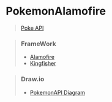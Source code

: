 # PokemonAlamofire



> [Poke API](https://pokeapi.co)



> ### FrameWork 
> - [Alamofire](http://alamofire.github.io/Alamofire/) 
> - [Kingfisher](https://github.com/onevcat/Kingfisher/)
 
> ### Draw.io
> - [PokemonAPI Diagram](https://viewer.diagrams.net/?tags=%7B%7D&highlight=0000ff&edit=_blank&layers=1&nav=1&title=PokemonAlamofire%20Diagram.html#R7V1rk6K4Gv41%2FfFYQADhY2tP72ydnqqu06d2dz5tpTUqM0isEEfdX78JJAq8oEwrl1FnpmokBoHnee%2B58IDGy%2B1vDK8WX%2BiUhA%2BWMd0%2BoKcHyzJNzxX%2FyZZd2uKaw7RhzoKp6nRoeAv%2BIarRUK3rYEriXEdOaciDVb5xQqOITHiuDTNGN%2FluMxrmr7rCcwIa3iY4hK1%2FBlO%2BSFs9xzi0fybBfKGvbBrqmyXWnVVDvMBTusk0oU8PaMwo5emn5XZMQgmexiU977ni2%2F2NMRLxOid8Je%2Fj0WPMzG%2FfPj99jr7PZ4vRf5C6N77TD0ym4vnVIWV8Qec0wuGnQ%2BuI0XU0JfJXDXF06PNC6Uo0mqLxG%2BF8p8jEa05F04IvQ%2FVtek15ocpHUU0xXbMJOXL%2FWiQwmxN%2BpJ%2B1B1xIKqFLwtlOnMdIiHnwI38fWInMfN%2FvgKr4oID9CZDV7%2F7A4Vpd6TcSESauTCPR%2FscYkJCHeLMIOHlb4QSJjdCzMjh%2FEMbJ9jigEAB1gq1kdKeVTx1vDiJv6bZFRtwtrQcXx8zpQjAFWmz3lzo%2FOfgqDwaOPnzaZr982qmjCwq0VVOg7S4F2gIC%2FUq%2Fk2VfpBl5vRNn%2BwhiT4TjIOwHdEOzd9Aht1tTMHCcrDUwB4bpnrAHydErYYFAgLDLG4nhr2AkhlUi%2F3s0o4DSeBMsQxxJ7mY04ppdCdxkEYTTF7yja%2FmsMceT7%2FpotKAs%2BEf0x5o38TXjilVk5Hq8yTPVbzISiz6vGnuz0PQFb3MdX3DM9d3QMMSrOHhP7k%2BeuBQ0BNGIck6XOa7P00Qnr4m2BTXRtMs00W5KEz3AaISXBFApnpknTDDB95iGVGpARFNugzAsNOEwmEfiMCQzeZoELRDx96NqXgbTaaLSsbB7QTR%2FSbo92YeW%2F6lnl01UnD4LkzB7IU4k4hdGKxpEPMHCGYl%2FAp2xdOmOuNexODYPx%2BKf7M74mEbi9nGQUEUE%2BRsiBUCYFY45ft%2BLZi2eq7UDkq%2FIRjW5Rk1R7QOqN%2Bll72RfnGy3a7K1z8%2Bwvbiz3RDbfudsw%2Bid71YkFk0CMvkxwe%2FO%2FKWZN%2Bt68OaoR4B6ES9xzX3yWeI1th4ejbsINCACTuciADNR%2FB6EAQ%2B0FKSHu7sRaEYCvK4lwHeABCwFuIp9%2BfFOfSPU78c0OqPe8gGvLZdScpWU9qqqppL5kxWTipy8dsVEnfoqpfOQy5uF%2BjpyCwyn96XOKpC8v40zjD5U%2BcMIRAxk4l6LKdZiPliKKdJ8OS%2FuQi%2BenCVM3%2FwwtnS34x%2Bz46m%2B9Lc6Y9md2nHzoavRMdOvaceR14ghR4XhEUBxhSF%2FZAzvMt2U1Ne%2Fjm8UhCb9xct6CVj0y45T353EcSdR9BJoCM2EX2Il%2FMasBCzr3ev1H3YJ%2Fs%2B6hDKum%2FMIcI7JmoV3qhuguqRc3yrV%2BodvLomz6iZx1pm%2B%2FzxNhLmWGve%2BJ1onfaht9i3Tso5kWnoKzz3N%2BpihtXqeZqFuJyH%2BZJpFtgHPGGhx9DXzzeEkedCAdUZ1p%2BKiCvd6ZmrmFlOmYb3U7FLZE4IR2H6K393sHzf7rtGz1AlZgMx76vRRM48qyO9J6oTgoPg9dWqG6s5TJzgn9Y1gNlmItnfMAOcHXy5tXwvLMFDBDpZEQFab0S%2BCUz7%2FLwXlj4BshDQJXQhD0j1uhfn%2BpTPq2sUNllL7iNs%2BveoNcDq%2BzwA3Xscy2LAMCV7nkBWnZfcAMhh4PoZ4SWcBgwFL23AV0DJLpkC06gFsGNj1Byzk9w0tGBr1B62hdRotr1W04NS6%2F4pAbhbEix7Yeq93cMFC6WHqwuBICJ7BRUfZEwGCXGhVHWcnuW0mxs2HzzJClpWYOE2mzZ8I9C9AjeU6eZ9SsuiuTO%2BtxqiBRc9VWsu4KV5c4zQvZSrTHC8wfzliV9pZMeoXnVYJSPvpDFmUnMaqNw40xJ3DJGA5bX9Ltdxsbo09jBwrVnnlnRXQ7qz6PVjo2Xy2nu0qXc3gKqufmfMc3x16hq6KKpW3LgG%2BVQTf9QZOPfeHmgIfRqKlJcZfHXqzYETLVsG0CzwMagHo8XfCJwtlHOiah0EksNQ7zBgQP%2FH3Wd7DaM7wNCCH70oclOj%2BZDsjY1hF0xSLiFGbJu05X%2FA7CV%2BFJ0xmY6Gnd1WDB66Vy3EmKCgF7g8cw0EIHK%2FSB50FW3kfqVMm7NMPkvrmxA8v8EqesNzO5c4%2FA7yJ7cFEDj4IrNjfjMwD8XC7v4NlssPOZWxocXeCmrLkNWZBYaBUsXLy6tS4BxYURkPJ6sVrg74o9VbXFtSFUn9efNVM%2BA5CLqtkWLE8sWou5IKF4cXq%2BiW2ZNFbuxILI92rNBVFK929qYBRbgI8er467Is5RvfYQ%2F%2BIeTIv5NqgL9ob1Dn00MxPyYxE8fWZHIB9yYBYq9hrJ5%2Fd5ABfPex2zdpkc7BDSx9Prx92PaWkM9hLtvRYEXIDyA%2B7Rh6OXwHQM0Dtt%2F81ihWeYiXlnVIu52mtBowldZgRU0g6dcY%2FBAszV%2F6tyLsuQQaIMz1IhqkBamVoZFgjJz2TDTmVb7TmnEZvnAWrpDJWAP7T8%2BPYRlAtnpM%2F5xByRAQhTVkWDH%2BA2mWixiDVregFstySKlnLmgHn8N2AZlRsxdKtZsCs4HY1w%2B1eMzyYKdyAZlQsv%2BlUMzxYn7tZzbCNHmgGTOauXzO8CqK61Ywao9U3oxk26l4zaswtuj7NQH3UjHv%2BfdAMrweacYsZuNfHDNy79DTRlsbnnZJh4vIpkUZj0NVI0XoJXclSwVLoGns5hA%2BBuo03NulNtU9ufJBOm4GctrMvjd%2Fxa3Q640fvd3ySH7%2BiZnTu5q%2BGbQ3y7tqtuW3gxXb2Mzp5z18fyK%2F7qiTBUjPso8Ka7ra592EwULoU2ZBXTt2SnE0swZ3I75K1OdUusJ3Fa2D0zy17L9mwxN81twWvYQJYfq13Z%2FrN7JFqosJu105xNmXTEl9z0wIl8Zltdfot8w6CKV6pzDf4oiDjRv2Ifm3G6SDiXKU6k6CSwi16vsbplsDK6D2bupoPoiKIW8TeNcvKT%2B2ib8IhpH7tHGJaZj4LKHsTTKs7h5glrwIDMOlq3Cwk20f5QvXEzE7Vx6dJiOM4mOTRylt8vTGh%2BZDZlnC%2FSWH5xoRVJh%2BZ%2FgmjT8revSpuWL%2B93Uw9in7VvDewvMu6Cq0bp9%2FOenqOglMiDrrtzDCtuH2GXYzS0gcFURr4Ib%2B4%2B1JxXfeHwz1xyCjl2e6yIPyFTons8S8%3D)
